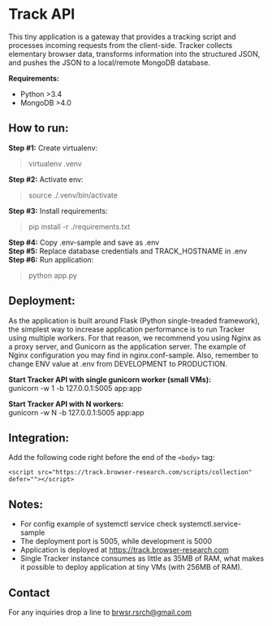 # Track API

This tiny application is a gateway that provides a tracking script and processes incoming requests from the client-side. Tracker collects elementary browser data, transforms information into the structured JSON, and pushes the JSON to a local/remote MongoDB database.

**Requirements:**

- Python >3.4
- MongoDB >4.0

## How to run:

**Step #1:** Create virtualenv:

> virtualenv .venv

**Step #2:** Activate env:

> source ./.venv/bin/activate

**Step #3:** Install requirements:

> pip install -r ./requirements.txt

**Step #4:** Copy .env-sample and save as .env  
**Step #5:** Replace database credentials and TRACK_HOSTNAME in .env  
**Step #6:** Run application:

> python app.py

## Deployment:

As the application is built around Flask (Python single-treaded framework), the simplest way to increase application performance is to run Tracker using multiple workers. For that reason, we recommend you using Nginx as a proxy server, and Gunicorn as the application server. The example of Nginx configuration you may find in nginx.conf-sample. Also, remember to change ENV value at .env from DEVELOPMENT to PRODUCTION.

**Start Tracker API with single gunicorn worker (small VMs):**  
gunicorn -w 1 -b 127.0.0.1:5005 app:app

**Start Tracker API with N workers:**  
gunicorn -w N -b 127.0.0.1:5005 app:app

## Integration:

Add the following code right before the end of the `<body>` tag:

```
<script src="https://track.browser-research.com/scripts/collection" defer=""></script>
```

## Notes:

- For config example of systemctl service check systemctl.service-sample
- The deployment port is 5005, while development is 5000
- Application is deployed at https://track.browser-research.com
- Single Tracker instance consumes as little as 35MB of RAM, what makes it possible to deploy application at tiny VMs (with 256MB of RAM).

## Contact

For any inquiries drop a line to brwsr.rsrch@gmail.com
